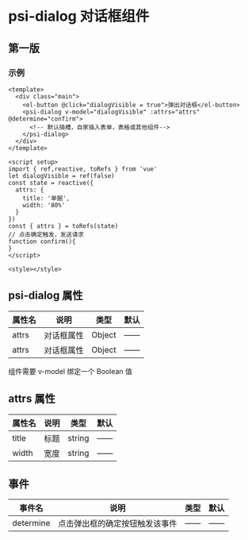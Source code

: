 # psi-dialog 对话框组件

## 第一版

### 示例 

```vue
<template>
  <div class="main">
    <el-button @click="dialogVisible = true">弹出对话框</el-button>
    <psi-dialog v-model="dialogVisible" :attrs="attrs" @determine="confirm">
      <!-- 默认插槽，自家插入表单，表格或其他组件-->
    </psi-dialog>
  </div>
</template>

<script setup>
import { ref,reactive, toRefs } from 'vue'
let dialogVisible = ref(false)
const state = reactive({
  attrs: {
    title: '单据',
    width: '80%'
  }
})
const { attrs } = toRefs(state)
// 点击确定触发，发送请求
function confirm(){
}
</script>

<style></style>
```

## psi-dialog 属性

| 属性名       | 说明                                                   | 类型                              | 默认 |
| ---------- | ------------------------------------------------------------- | --------------------------------- | ------- |
| attrs     | 对话框属性| Object                        | ——       |
| attrs     | 对话框属性| Object                        | ——       |

组件需要 v-model 绑定一个 Boolean 值
## attrs 属性

| 属性名       | 说明                                                   | 类型                              | 默认 |
| ---------- | ------------------------------------------------------------- | --------------------------------- | ------- |
| title     |  标题          |string       |——
| width     | 宽度 | string                        | ——



## 事件

| 事件名       | 说明                                                   | 类型                              | 默认 |
| ---------- | ------------------------------------------------------------- | --------------------------------- | ------- |
| determine     |  点击弹出框的确定按钮触发该事件          |——       |——
